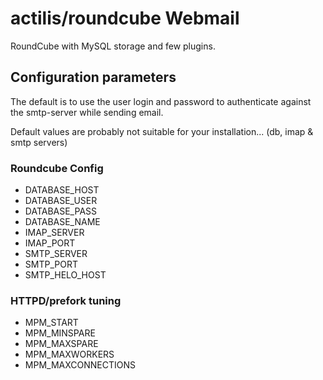 # actilis/roundcube Webmail

RoundCube with MySQL storage and few plugins.

## Configuration parameters

The default is to use the user login and password to authenticate against the smtp-server while sending email.

Default values are probably not suitable for your installation... (db, imap & smtp servers)

### Roundcube Config

- DATABASE_HOST
- DATABASE_USER
- DATABASE_PASS
- DATABASE_NAME
- IMAP_SERVER
- IMAP_PORT
- SMTP_SERVER
- SMTP_PORT
- SMTP_HELO_HOST

### HTTPD/prefork tuning
- MPM_START
- MPM_MINSPARE
- MPM_MAXSPARE
- MPM_MAXWORKERS
- MPM_MAXCONNECTIONS

